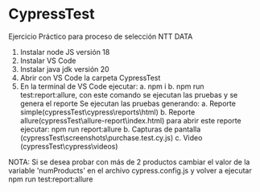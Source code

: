 # CypressTest
Ejercicio Práctico para proceso de selección NTT DATA

1. Instalar node JS versión 18
2. Instalar VS Code
3. Instalar java jdk versión 20
4. Abrir con VS Code la carpeta CypressTest
5. En la terminal de VS Code ejecutar:
 a. npm i
 b. npm run test:report:allure, con este comando se ejecutan las pruebas y se genera el reporte
Se ejecutan las pruebas generando:
 a. Reporte simple(cypressTest\cypress\reports\html)
 b. Reporte allure(cypressTest\allure-report\index.html) para abrir este reporte ejecutar: npm run report:allure
 b. Capturas de pantalla (cypressTest\screenshots\purchase.test.cy.js)
 c. Video (cypressTest\cypress\videos)


NOTA: Si se desea probar con más de 2 productos cambiar el valor de la variable 'numProducts'
en el archivo cypress.config.js y volver a ejecutar npm run test:report:allure
